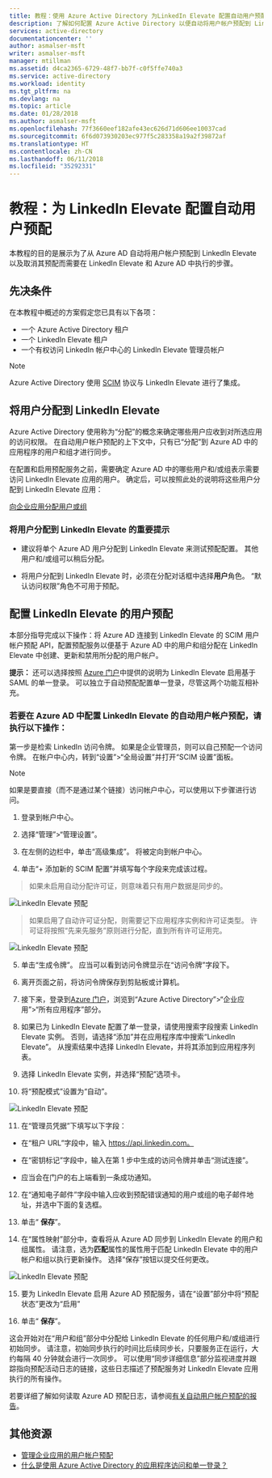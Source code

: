 ```yaml
---
title: 教程：使用 Azure Active Directory 为LinkedIn Elevate 配置自动用户预配 | Microsoft Docs
description: 了解如何配置 Azure Active Directory 以便自动将用户帐户预配到 LinkedIn Elevate 以及取消其预配。
services: active-directory
documentationcenter: ''
author: asmalser-msft
writer: asmalser-msft
manager: mtillman
ms.assetid: d4ca2365-6729-48f7-bb7f-c0f5ffe740a3
ms.service: active-directory
ms.workload: identity
ms.tgt_pltfrm: na
ms.devlang: na
ms.topic: article
ms.date: 01/28/2018
ms.author: asmalser-msft
ms.openlocfilehash: 77f3660eef182afe43ec626d71d606ee10037cad
ms.sourcegitcommit: 6f6d073930203ec977f5c283358a19a2f39872af
ms.translationtype: HT
ms.contentlocale: zh-CN
ms.lasthandoff: 06/11/2018
ms.locfileid: "35292331"
---
```

# <a name="tutorial-configure-linkedin-elevate-for-automatic-user-provisioning"></a>教程：为 LinkedIn Elevate 配置自动用户预配


本教程的目的是展示为了从 Azure AD 自动将用户帐户预配到 LinkedIn Elevate 以及取消其预配而需要在 LinkedIn Elevate 和 Azure AD 中执行的步骤。 

## <a name="prerequisites"></a>先决条件

在本教程中概述的方案假定您已具有以下各项：

*   一个 Azure Active Directory 租户
*   一个 LinkedIn Elevate 租户 
*   一个有权访问 LinkedIn 帐户中心的 LinkedIn Elevate 管理员帐户

> [!NOTE]
> Azure Active Directory 使用 [SCIM](http://www.simplecloud.info/) 协议与 LinkedIn Elevate 进行了集成。

## <a name="assigning-users-to-linkedin-elevate"></a>将用户分配到 LinkedIn Elevate

Azure Active Directory 使用称为“分配”的概念来确定哪些用户应收到对所选应用的访问权限。 在自动用户帐户预配的上下文中，只有已“分配”到 Azure AD 中的应用程序的用户和组才进行同步。 

在配置和启用预配服务之前，需要确定 Azure AD 中的哪些用户和/或组表示需要访问 LinkedIn Elevate 应用的用户。 确定后，可以按照此处的说明将这些用户分配到 LinkedIn Elevate 应用：

[向企业应用分配用户或组](manage-apps/assign-user-or-group-access-portal.md)

### <a name="important-tips-for-assigning-users-to-linkedin-elevate"></a>将用户分配到 LinkedIn Elevate 的重要提示

*   建议将单个 Azure AD 用户分配到 LinkedIn Elevate 来测试预配配置。 其他用户和/或组可以稍后分配。

*   将用户分配到 LinkedIn Elevate 时，必须在分配对话框中选择**用户**角色。 “默认访问权限”角色不可用于预配。


## <a name="configuring-user-provisioning-to-linkedin-elevate"></a>配置 LinkedIn Elevate 的用户预配

本部分指导完成以下操作：将 Azure AD 连接到 LinkedIn Elevate 的 SCIM 用户帐户预配 API，配置预配服务以便基于 Azure AD 中的用户和组分配在 LinkedIn Elevate 中创建、更新和禁用所分配的用户帐户。

**提示：** 还可以选择按照 [Azure 门户](https://portal.azure.com)中提供的说明为 LinkedIn Elevate 启用基于 SAML 的单一登录。 可以独立于自动预配配置单一登录，尽管这两个功能互相补充。


### <a name="to-configure-automatic-user-account-provisioning-to-linkedin-elevate-in-azure-ad"></a>若要在 Azure AD 中配置 LinkedIn Elevate 的自动用户帐户预配，请执行以下操作：


第一步是检索 LinkedIn 访问令牌。 如果是企业管理员，则可以自己预配一个访问令牌。 在帐户中心内，转到“设置”&gt;“全局设置”并打开“SCIM 设置”面板。

> [!NOTE]
> 如果是要直接（而不是通过某个链接）访问帐户中心，可以使用以下步骤进行访问。

1)  登录到帐户中心。

2)  选择“管理”&gt;“管理设置”。

3)  在左侧的边栏中，单击“高级集成”。 将被定向到帐户中心。

4)  单击“+ 添加新的 SCIM 配置”并填写每个字段来完成该过程。

> 如果未启用自动分配许可证，则意味着只有用户数据是同步的。

![LinkedIn Elevate 预配](./media/active-directory-saas-linkedin-elevate-provisioning-tutorial/linkedin_elevate1.PNG)

> 如果启用了自动许可证分配，则需要记下应用程序实例和许可证类型。 许可证将按照“先来先服务”原则进行分配，直到所有许可证用完。

![LinkedIn Elevate 预配](./media/active-directory-saas-linkedin-elevate-provisioning-tutorial/linkedin_elevate2.PNG)

5)  单击“生成令牌”。 应当可以看到访问令牌显示在“访问令牌”字段下。

6)  离开页面之前，将访问令牌保存到剪贴板或计算机。

7) 接下来，登录到[Azure 门户](https://portal.azure.com)，浏览到“Azure Active Directory”>“企业应用”>“所有应用程序”部分。

8) 如果已为 LinkedIn Elevate 配置了单一登录，请使用搜索字段搜索 LinkedIn Elevate 实例。 否则，请选择“添加”并在应用程序库中搜索“LinkedIn Elevate”。 从搜索结果中选择 LinkedIn Elevate，并将其添加到应用程序列表。

9)  选择 LinkedIn Elevate 实例，并选择“预配”选项卡。

10) 将“预配模式”设置为“自动”。

![LinkedIn Elevate 预配](./media/active-directory-saas-linkedin-elevate-provisioning-tutorial/linkedin_elevate3.PNG)

11)  在“管理员凭据”下填写以下字段：

* 在“租户 URL”字段中，输入 https://api.linkedin.com。

* 在“密钥标记”字段中，输入在第 1 步中生成的访问令牌并单击“测试连接”。

* 应当会在门户的右上端看到一条成功通知。

12) 在“通知电子邮件”字段中输入应收到预配错误通知的用户或组的电子邮件地址，并选中下面的复选框。

13) 单击“ **保存**”。 

14) 在“属性映射”部分中，查看将从 Azure AD 同步到 LinkedIn Elevate 的用户和组属性。 请注意，选为**匹配**属性的属性用于匹配 LinkedIn Elevate 中的用户帐户和组以执行更新操作。 选择“保存”按钮以提交任何更改。

![LinkedIn Elevate 预配](./media/active-directory-saas-linkedin-elevate-provisioning-tutorial/linkedin_elevate4.PNG)

15) 要为 LinkedIn Elevate 启用 Azure AD 预配服务，请在“设置”部分中将“预配状态”更改为“启用”

16) 单击“ **保存**”。 

这会开始对在“用户和组”部分中分配给 LinkedIn Elevate 的任何用户和/或组进行初始同步。 请注意，初始同步执行的时间比后续同步长，只要服务正在运行，大约每隔 40 分钟就会进行一次同步。 可以使用“同步详细信息”部分监视进度并跟踪指向预配活动日志的链接，这些日志描述了预配服务对 LinkedIn Elevate 应用执行的所有操作。

若要详细了解如何读取 Azure AD 预配日志，请参阅[有关自动用户帐户预配的报告](active-directory-saas-provisioning-reporting.md)。


## <a name="additional-resources"></a>其他资源

* [管理企业应用的用户帐户预配](manage-apps/configure-automatic-user-provisioning-portal.md)
* [什么是使用 Azure Active Directory 的应用程序访问和单一登录？](manage-apps/what-is-single-sign-on.md)
